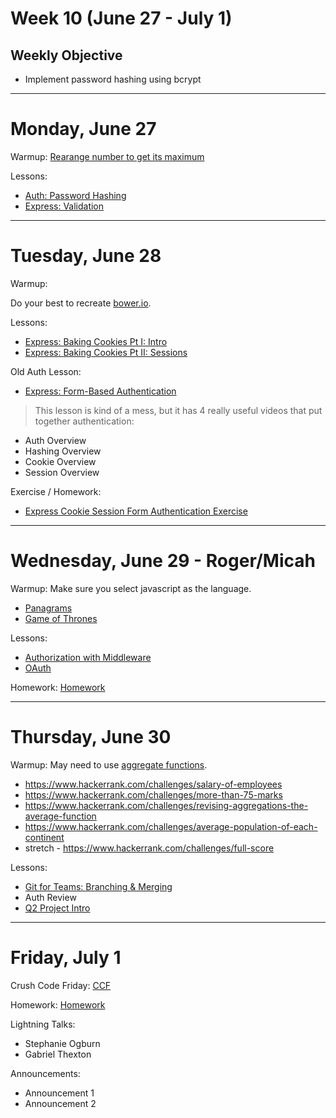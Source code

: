 # Week 10 (June 27 - July 1)
## Weekly Objective

- Implement password hashing using bcrypt


---

# Monday, June 27

Warmup: [Rearange number to get its maximum](https://www.codewars.com/kata/rearange-number-to-get-its-maximum)

Lessons:
- [Auth: Password Hashing](/redirects/articles/4692)
- [Express: Validation](/redirects/articles/3095)

---

# Tuesday, June 28

Warmup:

Do your best to recreate [bower.io](https://bower.io/).

Lessons:

- [Express: Baking Cookies Pt I: Intro](/redirects/articles/4693)
- [Express: Baking Cookies Pt II: Sessions](/redirects/articles/4694)

Old Auth Lesson:

- [Express: Form-Based Authentication](/redirects/articles/3058)

> This lesson is kind of a mess, but it has 4 really useful videos that put together authentication:
- Auth Overview
- Hashing Overview
- Cookie Overview
- Session Overview

Exercise / Homework:

- [Express Cookie Session Form Authentication Exercise](https://github.com/gSchool/express-cookie-session-form-authentication-exercise)

---

# Wednesday, June 29 - Roger/Micah

Warmup: Make sure you select javascript as the language.

- [Panagrams](https://www.hackerrank.com/challenges/pangrams)
- [Game of Thrones](https://www.hackerrank.com/challenges/game-of-thrones)

Lessons:
- [Authorization with Middleware](/redirects/articles/4696)
- [OAuth](/cohorts/68/articles/3098)

Homework: [Homework](/cohorts/68/student_dashboard)

---

# Thursday, June 30

Warmup: May need to use [aggregate functions](https://community.modeanalytics.com/sql/tutorial/sql-group-by/).

- https://www.hackerrank.com/challenges/salary-of-employees
- https://www.hackerrank.com/challenges/more-than-75-marks
- https://www.hackerrank.com/challenges/revising-aggregations-the-average-function
- https://www.hackerrank.com/challenges/average-population-of-each-continent
- stretch - https://www.hackerrank.com/challenges/full-score

Lessons:
- [Git for Teams: Branching & Merging](/redirects/articles/3106)
- Auth Review
- [Q2 Project Intro]()

---

# Friday, July 1

Crush Code Friday: [CCF](/cohorts/68/student_dashboard)

Homework: [Homework](/cohorts/68/student_dashboard)

Lightning Talks:
- Stephanie Ogburn
- Gabriel Thexton

Announcements:
- Announcement 1
- Announcement 2
